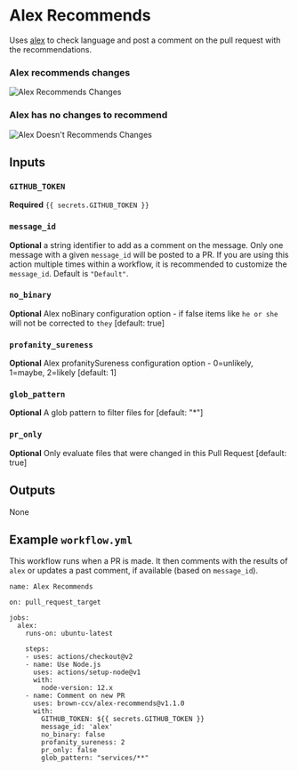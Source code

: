 # Alex Recommends

Uses [alex](https://alexjs.com/) to check language and post a comment on the pull request with the recommendations.

### Alex recommends changes
![Alex Recommends Changes](assets/alex-recommends-changes.png "Alex Recommends Changes")

### Alex has no changes to recommend
![Alex Doesn't Recommends Changes](assets/alex-recommends-nothing.png "Alex Recommends Nothing")

## Inputs

### `GITHUB_TOKEN`

**Required** `{{ secrets.GITHUB_TOKEN }}`


### `message_id`

**Optional** a string identifier to add as a comment on the message.  Only one message with a given `message_id` will be posted to a PR.  If you are using this action multiple times within a workflow, it is recommended to customize the `message_id`.  Default is `"Default"`.


### `no_binary`
**Optional** Alex noBinary configuration option - if false items like `he or she` will not be corrected to `they` [default: true]

### `profanity_sureness`
**Optional** Alex profanitySureness configuration option - 0=unlikely, 1=maybe, 2=likely [default: 1]

### `glob_pattern`
**Optional** A glob pattern to filter files for [default: "\*"]


### `pr_only`
**Optional** Only evaluate files that were changed in this Pull Request [default: true]

## Outputs

None

## Example `workflow.yml`

This workflow runs when a PR is made.  It then comments with the results of `alex` or updates a past comment, if available (based on `message_id`).

```
name: Alex Recommends

on: pull_request_target

jobs:
  alex:
    runs-on: ubuntu-latest

    steps:
    - uses: actions/checkout@v2
    - name: Use Node.js
      uses: actions/setup-node@v1
      with:
        node-version: 12.x
    - name: Comment on new PR
      uses: brown-ccv/alex-recommends@v1.1.0
      with:
        GITHUB_TOKEN: ${{ secrets.GITHUB_TOKEN }}
        message_id: 'alex'
        no_binary: false
        profanity_sureness: 2
        pr_only: false
        glob_pattern: "services/**"
```
